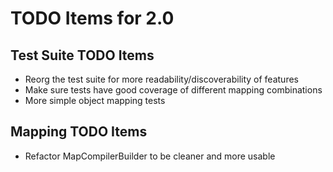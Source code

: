 # TODO Items for 2.0

## Test Suite TODO Items

* Reorg the test suite for more readability/discoverability of features
* Make sure tests have good coverage of different mapping combinations
* More simple object mapping tests

## Mapping TODO Items

* Refactor MapCompilerBuilder to be cleaner and more usable